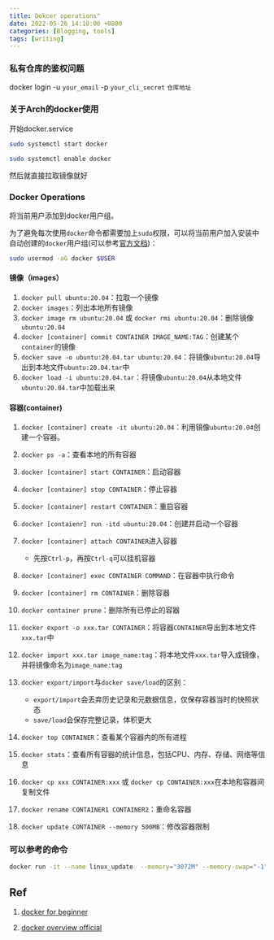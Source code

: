 ```yaml
---
title: Dokcer operations"
date: 2022-05-26 14:10:00 +0800
categories: [Blogging, tools]
tags: [writing]
---
```


### 私有仓库的鉴权问题

docker login -u `your_email` -p `your_cli_secret` `仓库地址`

### 关于Arch的docker使用

开始docker.service

```bash
sudo systemctl start docker 

sudo systemctl enable docker 
```

然后就直接拉取镜像就好

### Docker Operations

将当前用户添加到docker用户组。

为了避免每次使用`docker`命令都需要加上`sudo`权限，可以将当前用户加入安装中自动创建的`docker`用户组(可以参考[官方文档](https://docs.docker.com/engine/install/linux-postinstall/))：

```bash
sudo usermod -aG docker $USER
```

#### 镜像（images）

1. `docker pull ubuntu:20.04`：拉取一个镜像
2. `docker images`：列出本地所有镜像
3. `docker image rm ubuntu:20.04` 或 `docker rmi ubuntu:20.04`：删除镜像`ubuntu:20.04`
4. `docker [container] commit CONTAINER IMAGE_NAME:TAG`：创建某个`container`的镜像
5. `docker save -o ubuntu:20.04.tar ubuntu:20.04`：将镜像`ubuntu:20.04`导出到本地文件`ubuntu:20.04.tar`中
6. `docker load -i ubuntu:20.04.tar`：将镜像`ubuntu:20.04`从本地文件`ubuntu:20.04.tar`中加载出来

#### 容器(container)

1. `docker [container] create -it ubuntu:20.04`：利用镜像`ubuntu:20.04`创建一个容器。

2. `docker ps -a`：查看本地的所有容器

3. `docker [container] start CONTAINER`：启动容器

4. `docker [container] stop CONTAINER`：停止容器

5. `docker [container] restart CONTAINER`：重启容器

6. `docker [contaienr] run -itd ubuntu:20.04`：创建并启动一个容器

7. `docker [container] attach CONTAINER`进入容器
   - 先按`Ctrl-p`，再按`Ctrl-q`可以挂机容器

8. `docker [container] exec CONTAINER COMMAND`：在容器中执行命令

9. `docker [container] rm CONTAINER`：删除容器

10. `docker container prune`：删除所有已停止的容器

11. `docker export -o xxx.tar CONTAINER`：将容器`CONTAINER`导出到本地文件`xxx.tar`中

12. `docker import xxx.tar image_name:tag`：将本地文件`xxx.tar`导入成镜像，并将镜像命名为`image_name:tag`

13. `docker export/import`与`docker save/load`的区别：

    - `export/import`会丢弃历史记录和元数据信息，仅保存容器当时的快照状态
    - `save/load`会保存完整记录，体积更大

14. `docker top CONTAINER`：查看某个容器内的所有进程

15. `docker stats`：查看所有容器的统计信息，包括CPU、内存、存储、网络等信息

16. `docker cp xxx CONTAINER:xxx` 或 `docker cp CONTAINER:xxx`在本地和容器间复制文件

17. `docker rename CONTAINER1 CONTAINER2`：重命名容器

18. `docker update CONTAINER --memory 500MB`：修改容器限制

### 可以参考的命令

```bash
docker run -it --name linux_update  --memory="3072M" --memory-swap="-1"  --cpu-shares=8 -d -v /home/han/work/sdk_update:/root [your_images] /bin/bash
```

## Ref

1. [docker for beginner](https://docker-curriculum.com/)

2. [docker overview official](https://docs.docker.com/get-started/)
